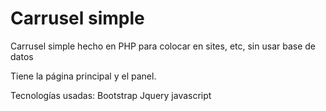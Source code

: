 # Carrusel simple

Carrusel simple hecho en PHP  para colocar en sites, etc, sin usar base de datos

Tiene la página principal y el panel.

Tecnologías usadas:
Bootstrap
Jquery
javascript
